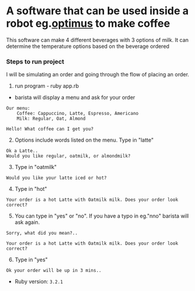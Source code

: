 # A software that can be used inside a robot eg.[optimus](https://upload.wikimedia.org/wikipedia/commons/thumb/5/5e/Tesla-optimus-bot-gen-2-scaled_%28cropped%29.jpg/1200px-Tesla-optimus-bot-gen-2-scaled_%28cropped%29.jpg) to make coffee 

This software can make 4 different beverages with 3 options of milk. It can determine the temperature options based on the beverage ordered


### Steps to run project
I will be simulating an order and going through the flow of placing an order.

1. run program - ruby app.rb

* barista will display a menu and ask for your order
```
Our menu:
    Coffee: Cappuccino, Latte, Espresso, Americano
    Milk: Regular, Oat, Almond

Hello! What coffee can I get you?
```

2. Options include words listed on the menu. Type in "latte"
```
Ok a Latte..
Would you like regular, oatmilk, or almondmilk?
```

3. Type in "oatmilk"
```
Would you like your latte iced or hot?
```

4. Type in "hot"
```
Your order is a hot Latte with Oatmilk milk. Does your order look correct?
```

5. You can type in "yes" or "no". If you have a typo in eg."nno" barista will ask again.

```
Sorry, what did you mean?..

Your order is a hot Latte with Oatmilk milk. Does your order look correct?
```
6.  Type in "yes"

```
Ok your order will be up in 3 mins..
```






- Ruby version: `3.2.1`
